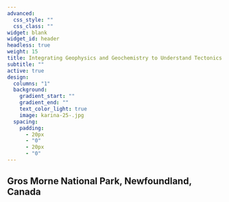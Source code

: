```yaml
---
advanced:
  css_style: ""
  css_class: ""
widget: blank
widget_id: header
headless: true
weight: 15
title: Integrating Geophysics and Geochemistry to Understand Tectonics
subtitle: ""
active: true
design:
  columns: "1"
  background:
    gradient_start: ""
    gradient_end: ""
    text_color_light: true
    image: karina-25-.jpg
  spacing:
    padding:
      - 20px
      - "0"
      - 20px
      - "0"
---
```

##
##
##
##
##
##
## Gros Morne National Park, Newfoundland, Canada